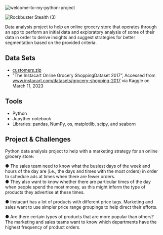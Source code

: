 ![welcome-to-my-python-project](https://github.com/Rampapam/Python/assets/60465303/e81fca72-479d-44ae-9545-7745280baaf6)

![Rockbuster Stealth (3)](https://github.com/Rampapam/Python/assets/60465303/6a21cb68-b949-44dc-9c84-1c6bc4323ca0)

Data analysis project to help an online grocery store that operates through an app to perform an initial data and exploratory analysis of some of their data in order to derive insights and suggest strategies for better segmentation based on the provided criteria. 


## Data Sets
- [customers.zip](https://github.com/Rampapam/Python/files/12207645/customers.zip)
- "The Instacart Online Grocery ShoppingDataset 2017”, Accessed from www.instacart.com/datasets/grocery-shopping-2017 via Kaggle on March 11, 2023


## Tools
- Python
- Jupyther notebook
- Libraries: pandas, NumPy, os, matplotlib, scipy, and seaborn

## Project & Challenges 
Python data analysis project to help with a marketing strategy for an online grocery store:                                                                                                                                    

● The sales team need to know what the busiest days of the week and hours of the day are (i.e., the days and times with the most orders) in order to schedule ads at times when there are fewer orders.                          
● They also want to know whether there are particular times of the day when people spend the most money, as this might inform the type of products they advertise at these times.                                               

● Instacart has a lot of products with different price tags. Marketing and sales want to use simpler price range groupings to help direct their efforts.                                                                       

● Are there certain types of products that are more popular than others? The marketing and sales teams want to know which departments have the highest frequency of product orders.


  
